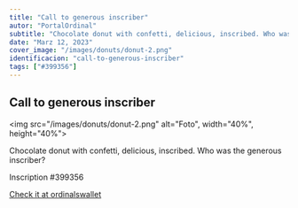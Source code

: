 ```yaml
---
title: "Call to generous inscriber"
autor: "PortalOrdinal"
subtitle: "Chocolate donut with confetti, delicious, inscribed. Who was the generous inscriber? Inscription #399356"
date: "Marz 12, 2023"
cover_image: "/images/donuts/donut-2.png"
identificacion: "call-to-generous-inscriber"
tags: ["#399356"]
---
```


## Call to generous inscriber

<img src="/images/donuts/donut-2.png" alt="Foto", width="40%", height="40%">


Chocolate donut with confetti, delicious, inscribed. Who was the generous inscriber?

Inscription #399356

<a href="https://ordinalswallet.com/inscription/813d47487138880b7bb8f64910f7cb297c9166a314177f563daee773bc6d66dei0" target="_blank">Check it at ordinalswallet</a>